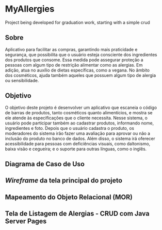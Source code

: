 # MyAllergies
Project being developed for graduation work, starting with a simple crud 

## Sobre
Aplicativo para facilitar as compras, garantindo mais praticidade e segurança, que possibilita que o usuário esteja consciente dos ingredientes dos produtos que consome. 
Essa medida pode assegurar proteção a pessoas com algum tipo de restrição alimentar como as alergias. Em adição, atua no auxílio de dietas específicas, como a vegana. No âmbito dos cosméticos, ajuda também aqueles que possuem algum tipo de alergia ou sensibilidade.

## Objetivo
O objetivo deste projeto é desenvolver um aplicativo que escaneia o código de barras de produtos, tanto cosméticos quanto alimentícios, e mostra se ele atende às especificações que o cliente necessita. 
Nesse sistema, o usuário pode participar também ao cadastrar produtos, informando nome, ingredientes e foto. Depois que o usuário cadastra o produto, os moderadores do sistema irão fazer uma avaliação para aprovar ou não a inclusão do produto no banco de dados. Além disso, o sistema irá oferecer acessibilidade para pessoas com deficiências visuais, como daltonismo, baixa visão e cegueira; e o suporte para outras línguas, como o inglês.

## Diagrama de Caso de Uso

## *Wireframe* da tela principal do projeto 

## Mapeamento do Objeto Relacional (MOR)

## Tela de Listagem de Alergias - CRUD com Java Server Pages
